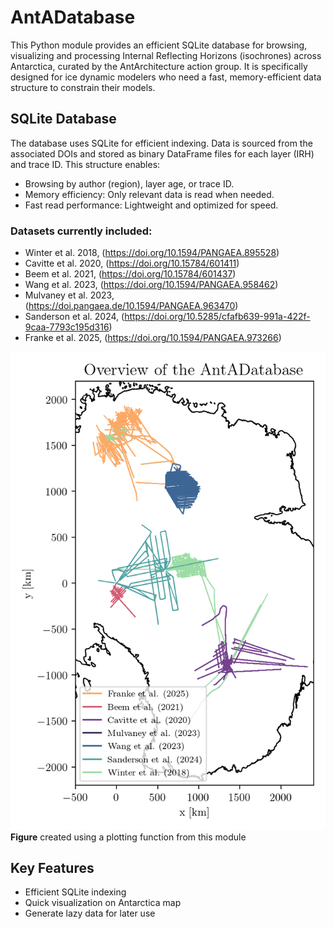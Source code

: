 # AntADatabase

This Python module provides an efficient SQLite database for browsing, visualizing and processing Internal Reflecting Horizons (isochrones) across Antarctica, curated by the AntArchitecture action group. It is specifically designed for ice dynamic modelers who need a fast, memory-efficient data structure to constrain their models.

## SQLite Database

The database uses SQLite for efficient indexing. Data is sourced from the associated DOIs and stored as binary DataFrame files for each layer (IRH) and trace ID. This structure enables:
- Browsing by author (region), layer age, or trace ID.
- Memory efficiency: Only relevant data is read when needed.
- Fast read performance: Lightweight and optimized for speed.

### Datasets currently included:
- Winter et al. 2018, (https://doi.org/10.1594/PANGAEA.895528)
- Cavitte et al. 2020, (https://doi.org/10.15784/601411)
- Beem et al. 2021, (https://doi.org/10.15784/601437)
- Wang et al. 2023, (https://doi.org/10.1594/PANGAEA.958462)
- Mulvaney et al. 2023, (https://doi.pangaea.de/10.1594/PANGAEA.963470)
- Sanderson et al. 2024, (https://doi.org/10.5285/cfafb639-991a-422f-9caa-7793c195d316)
- Franke et al. 2025, (https://doi.org/10.1594/PANGAEA.973266)

![alt text](figures/all_data.png)
**Figure** created using a plotting function from this module

## Key Features
- Efficient SQLite indexing
- Quick visualization on Antarctica map
- Generate lazy data for later use

```{tableofcontents}
```
